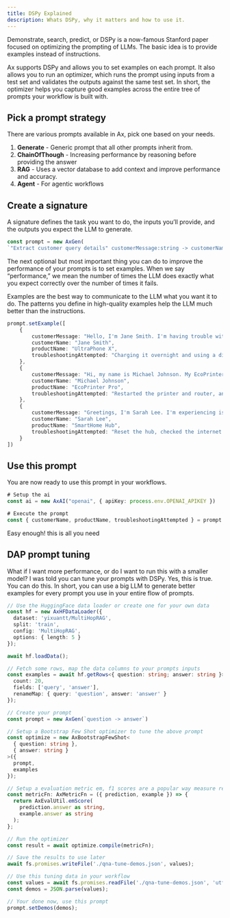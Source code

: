 ```yaml
---
title: DSPy Explained
description: Whats DSPy, why it matters and how to use it.
---
```


Demonstrate, search, predict, or DSPy is a now-famous Stanford paper focused on optimizing the prompting of LLMs. The basic idea is to provide examples instead of instructions.

Ax supports DSPy and allows you to set examples on each prompt. It also allows you to run an optimizer, which runs the prompt using inputs from a test set and validates the outputs against the same test set. In short, the optimizer helps you capture good examples across the entire tree of prompts your workflow is built with.

## Pick a prompt strategy

There are various prompts available in Ax, pick one based on your needs.

1. **Generate** - Generic prompt that all other prompts inherit from.
2. **ChainOfThough** - Increasing performance by reasoning before providing the answer
3. **RAG** - Uses a vector database to add context and improve performance and accuracy.
4. **Agent** - For agentic workflows


## Create a signature

A signature defines the task you want to do, the inputs you’ll provide, and the outputs you expect the LLM to generate.

```typescript
const prompt = new AxGen(
`"Extract customer query details" customerMessage:string -> customerName, customerIssue, ,productName:string, troubleshootingAttempted?:string`)
```

The next optional but most important thing you can do to improve the performance of your prompts is to set examples. When we say “performance,” we mean the number of times the LLM does exactly what you expect correctly over the number of times it fails.

Examples are the best way to communicate to the LLM what you want it to do. The patterns you define in high-quality examples help the LLM much better than the instructions.

```typescript
prompt.setExample([
    {
        customerMessage: "Hello, I'm Jane Smith. I'm having trouble with my UltraPhone X. The screen remains black even after restarting multiple times. I have tried charging it overnight and using a different charger.",
        customerName: "Jane Smith",
        productName: "UltraPhone X",
        troubleshootingAttempted: "Charging it overnight and using a different charger.",
    },
    {
        customerMessage: "Hi, my name is Michael Johnson. My EcoPrinter Pro isn't connecting to Wi-Fi. I've restarted the printer and my router, and also tried connecting via Ethernet cable.",
        customerName: "Michael Johnson",
        productName: "EcoPrinter Pro",
        troubleshootingAttempted: "Restarted the printer and router, and tried connecting via Ethernet cable.",
    },
    {
        customerMessage: "Greetings, I'm Sarah Lee. I'm experiencing issues with my SmartHome Hub. It keeps losing connection with my smart devices. I have reset the hub, checked my internet connection, and re-paired the devices.",
        customerName: "Sarah Lee",
        productName: "SmartHome Hub",
        troubleshootingAttempted: "Reset the hub, checked the internet connection, and re-paired the devices.",
    }
])
```

## Use this prompt

You are now ready to use this prompt in your workflows.

```typescript
# Setup the ai
const ai = new AxAI("openai", { apiKey: process.env.OPENAI_APIKEY })

# Execute the prompt
const { customerName, productName, troubleshootingAttempted } = prompt.forward(ai, { customerMessage })
```

Easy enough! this is all you need

## DAP prompt tuning

What if I want more performance, or do I want to run this with a smaller model? I was told you can tune your prompts with DSPy. Yes, this is true. You can do this. In short, you can use a big LLM to generate better examples for every prompt you use in your entire flow of prompts.

```typescript
// Use the HuggingFace data loader or create one for your own data
const hf = new AxHFDataLoader({
  dataset: 'yixuantt/MultiHopRAG',
  split: 'train',
  config: 'MultiHopRAG',
  options: { length: 5 }
});

await hf.loadData();
```

```typescript
// Fetch some rows, map the data columns to your prompts inputs
const examples = await hf.getRows<{ question: string; answer: string }>({
  count: 20,
  fields: ['query', 'answer'],
  renameMap: { query: 'question', answer: 'answer' }
});
```


```typescript
// Create your prompt
const prompt = new AxGen(`question -> answer`)
```

```typescript
// Setup a Bootstrap Few Shot optimizer to tune the above prompt
const optimize = new AxBootstrapFewShot<
  { question: string },
  { answer: string }
>({
  prompt,
  examples
});
```

```typescript
// Setup a evaluation metric em, f1 scores are a popular way measure retrieval performance.
const metricFn: AxMetricFn = ({ prediction, example }) => {
  return AxEvalUtil.emScore(
    prediction.answer as string,
    example.answer as string
  );
};
```

```typescript
// Run the optimizer
const result = await optimize.compile(metricFn);

// Save the results to use later
await fs.promises.writeFile('./qna-tune-demos.json', values);
```

```typescript
// Use this tuning data in your workflow
const values = await fs.promises.readFile('./qna-tune-demos.json', 'utf8');
const demos = JSON.parse(values);

// Your done now, use this prompt
prompt.setDemos(demos);
```




